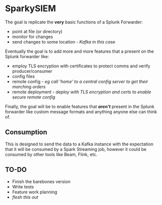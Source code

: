 # SparkySIEM

The goal is replicate the **very** basic functions of a Splunk Forwarder:
* point at file (or directory)
* monitor for changes
* send changes to some location - *Kafka in this case*

Eventually the goal is to add more and more features that a present on the Splunk forwarder like:
* employ TLS encryption with certificates to protect comms and verify producer/consumer
* config files
* remote config - *eg call 'home' to a central config server to get their marching orders*
* remote deployment - *deploy with TLS encryption and certs to enable secure remote config*

Finally, the goal will be to enable features that *__aren't__* present in the Splunk forwarder like custom message formats and anything anyone else can think of.


## Consumption

This is designed to send the data to a Kafka instance with the expectation that it will be consumed by a Spark Streaming job, however it could be consumed by other tools like Beam, Flink, etc.


## TO-DO

* Finish the barebones version
* Write tests
* Feature work planning
* *flesh this out*
